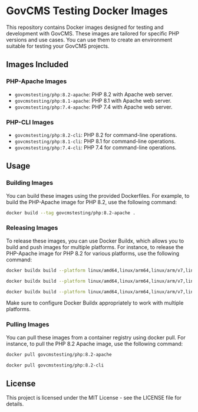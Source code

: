 # GovCMS Testing Docker Images

This repository contains Docker images designed for testing and development with GovCMS. These images are tailored for specific PHP versions and use cases. You can use them to create an environment suitable for testing your GovCMS projects.

## Images Included

### PHP-Apache Images

- `govcmstesting/php:8.2-apache`: PHP 8.2 with Apache web server.
- `govcmstesting/php:8.1-apache`: PHP 8.1 with Apache web server.
- `govcmstesting/php:7.4-apache`: PHP 7.4 with Apache web server.

### PHP-CLI Images

- `govcmstesting/php:8.2-cli`: PHP 8.2 for command-line operations.
- `govcmstesting/php:8.1-cli`: PHP 8.1 for command-line operations.
- `govcmstesting/php:7.4-cli`: PHP 7.4 for command-line operations.

## Usage

### Building Images

You can build these images using the provided Dockerfiles. For example, to build the PHP-Apache image for PHP 8.2, use the following command:

```bash
docker build --tag govcmstesting/php:8.2-apache .
```

### Releasing Images

To release these images, you can use Docker Buildx, which allows you to build and push images for multiple platforms. For instance, to release the PHP-Apache image for PHP 8.2 for various platforms, use the following command:

```bash
docker buildx build --platform linux/amd64,linux/arm64,linux/arm/v7,linux/arm/v8 --tag govcmstesting/php:8.2-apache --push .
```

```bash
docker buildx build --platform linux/amd64,linux/arm64,linux/arm/v7,linux/arm/v8 --tag govcmstesting/php:8.2-cli --push .
```

```bash
docker buildx build --platform linux/amd64,linux/arm64,linux/arm/v7,linux/arm/v8 --tag govcmstesting/ci:8.2-apache --push .
```

Make sure to configure Docker Buildx appropriately to work with multiple platforms.

### Pulling Images

You can pull these images from a container registry using docker pull. For instance, to pull the PHP 8.2 Apache image, use the following command:

```bash
docker pull govcmstesting/php:8.2-apache
```

```bash
docker pull govcmstesting/php:8.2-cli
```

## License

This project is licensed under the MIT License - see the LICENSE file for details.